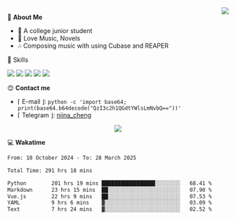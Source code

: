 <a href="#">
    <img align="right" src="https://github-readme-stats-tau-lilac-25.vercel.app/api?username=irorange27&count_private=true&show_icons=true&theme=transparent" />
</a>

💭 **About Me**

- 🏫 A college junior student
- 🍕 Love Music, Novels
- 🎶 Composing music with using Cubase and REAPER


🚀 Skills

![](https://img.shields.io/badge/-python-3e74a2?style=for-the-badge&logo=Python&logoColor=fff
)
![](https://img.shields.io/badge/-javascript-f0db4f?style=for-the-badge&logo=JavaScript&logoColor=fff
)
![](https://img.shields.io/badge/-vue3-41b883?style=for-the-badge&logo=Vue.js&logoColor=fff
)
![](https://img.shields.io/badge/-docker-2496ed?style=for-the-badge&logo=Docker&logoColor=fff
)
![](https://img.shields.io/badge/-linux-000000?style=for-the-badge&logo=Linux&logoColor=fff&color=000
)

😊 **Contact me**

- ⌈ E-mail ⌋: `python -c 'import base64; print(base64.b64decode("QzI3c2h1QGdtYWlsLmNvbQ=="))'`
- ⌈ Telegram ⌋: [niina_cheng](https://t.me/niina_cheng)

</p>
    <p align="center">
    <img src="https://profile-counter.glitch.me/{irorange27}/count.svg" />
</p>

💻 **Wakatime**

<!--START_SECTION:waka-->

```txt
From: 10 October 2024 - To: 28 March 2025

Total Time: 291 hrs 18 mins

Python        201 hrs 19 mins █████████████████░░░░░░░░   68.41 %
Markdown      23 hrs 15 mins  ██░░░░░░░░░░░░░░░░░░░░░░░   07.90 %
Vue.js        22 hrs 9 mins   ██░░░░░░░░░░░░░░░░░░░░░░░   07.53 %
YAML          9 hrs 6 mins    ▓░░░░░░░░░░░░░░░░░░░░░░░░   03.09 %
Text          7 hrs 24 mins   ▓░░░░░░░░░░░░░░░░░░░░░░░░   02.52 %
```

<!--END_SECTION:waka-->
